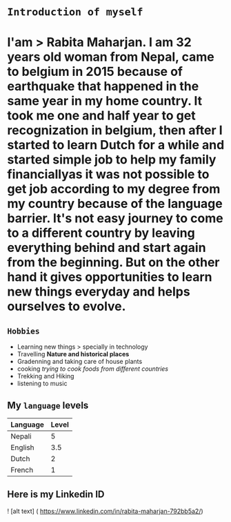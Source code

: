 # ` Introduction of myself `

# I'am > Rabita Maharjan. I am 32 years old woman from Nepal, came to belgium in 2015 because of earthquake that happened in the same year in my home country. It took me one and half year to get recognization in belgium, then after I started to learn Dutch for a while and started simple job to help my family financiallyas it was not possible to get job according to my degree from my country because of the language barrier. It's not easy journey to come to a different country by leaving everything behind and start again from the beginning. But on the other hand it gives opportunities to learn new things everyday and helps ourselves to evolve. 

## ` Hobbies `
- Learning new things > specially in technology
- Travelling **Nature and historical places**
- Gradenning and taking care of house plants
- cooking *trying to cook foods from different countries*
- Trekking and Hiking
- listening to music 


## My ` language ` levels
| Language | Level |
| --- | --- |
| Nepali | 5 |
| English | 3.5  |
| Dutch | 2 |
| French | 1 |

## Here is my Linkedin ID 

! [alt text] ( https://www.linkedin.com/in/rabita-maharjan-792bb5a2/)









